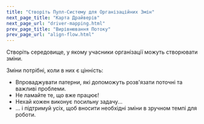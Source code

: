 ```yaml
---
title: "Створіть Пулл-Систему для Організаційних Змін"
next_page_title: "Карта Драйверів"
next_page_url: "driver-mapping.html"
prev_page_title: "Вирівнювання Потоку"
prev_page_url: "align-flow.html"
---
```



<div class="card summary"><div class="card-body">Створіть середовище, у якому учасники організації можуть створювати зміни.
</div></div>

Зміни потрібні, коли в них є цінність:

-   Впроваджувати патерни, які допоможуть розв'язати поточні та важливі проблеми.
-   Не ламайте те, що вже працює!
-   Нехай кожен виконує посильну задачу...
-   … і підтримуй усіх, щоб вносити необхідні зміни в зручном темпі для роботи.
